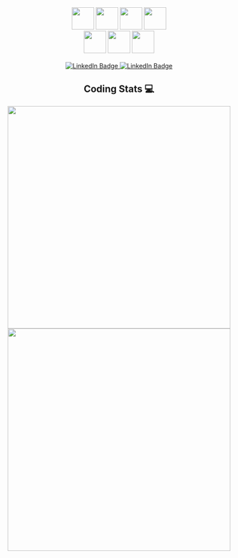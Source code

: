 <div align="center">
      <img height="50em" src="https://upload.wikimedia.org/wikipedia/commons/thumb/9/99/Unofficial_JavaScript_logo_2.svg/480px-Unofficial_JavaScript_logo_2.svg.png" alt=""/>
      <img height="50em" src="https://cdn-icons-png.flaticon.com/512/732/732212.png" alt=""/>
      <img height="50em" src="https://cdn-icons-png.flaticon.com/512/732/732190.png" alt=""/>
      <img height="50em" src="https://upload.wikimedia.org/wikipedia/commons/thumb/c/c3/Python-logo-notext.svg/2048px-Python-logo-notext.svg.png" alt=""/>
      </br>
      <img height="50em" src="https://cdn.freebiesupply.com/logos/large/2x/flask-logo-png-transparent.png" alt=""/>
      <img height="50em" src="https://cdn.iconscout.com/icon/free/png-256/node-js-1174925.png" alt=""/>
      <img height="50em" src="https://upload.wikimedia.org/wikipedia/commons/thumb/2/29/Postgresql_elephant.svg/1200px-Postgresql_elephant.svg.png" alt=""/>
      </br>
      </br>
      <a href="https://www.linkedin.com/in/o-abreu/">
            <img src="https://img.shields.io/badge/LinkedIn-0077B5?style=for-the-badge&logo=linkedin&logoColor=white" alt="LinkedIn Badge"/>
      </a>
      <a href="https://www.instagram.com/otavio.abreu.dss/">
            <img src="https://img.shields.io/badge/Instagram-800080?style=for-the-badge&logo=instagram&logoColor=white" alt="LinkedIn Badge"/>
      </a>    
</div>

<div align="center">
      <h2><strong>Coding Stats 💻</strong></h2>
      <!--START_SECTION:waka-->
      <img height="500em" src="https://wakatime.com/share/@26901d77-dd3d-4f36-85b8-e670f5580e75/db82a717-392d-4e58-ad2a-c4d417002241.svg"/>
      </br>
      <img height="500em" src="https://wakatime.com/share/@26901d77-dd3d-4f36-85b8-e670f5580e75/938326a0-baab-4cc5-832b-5b06f441fa49.svg"/>
      <!--END_SECTION:waka-->
</div><br>
